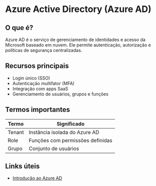# Azure Active Directory (Azure AD)

## O que é?
Azure AD é o serviço de gerenciamento de identidades e acesso da Microsoft baseado em nuvem. Ele permite autenticação, autorização e políticas de segurança centralizadas.

## Recursos principais
- Login único (SSO)
- Autenticação multifator (MFA)
- Integração com apps SaaS
- Gerenciamento de usuários, grupos e funções

## Termos importantes
| Termo   | Significado |
|--------|-------------|
| Tenant | Instância isolada do Azure AD |
| Role   | Funções com permissões definidas |
| Grupo  | Conjunto de usuários |

## Links úteis
- [Introdução ao Azure AD](https://learn.microsoft.com/azure/active-directory/fundamentals/)
